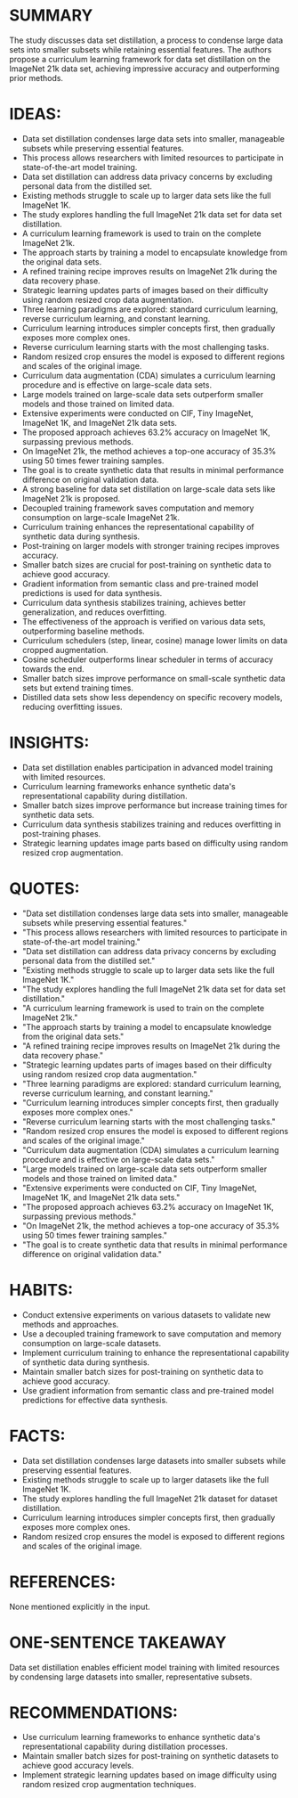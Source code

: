 # SUMMARY
The study discusses data set distillation, a process to condense large data sets into smaller subsets while retaining essential features. The authors propose a curriculum learning framework for data set distillation on the ImageNet 21k data set, achieving impressive accuracy and outperforming prior methods.

# IDEAS:
- Data set distillation condenses large data sets into smaller, manageable subsets while preserving essential features.
- This process allows researchers with limited resources to participate in state-of-the-art model training.
- Data set distillation can address data privacy concerns by excluding personal data from the distilled set.
- Existing methods struggle to scale up to larger data sets like the full ImageNet 1K.
- The study explores handling the full ImageNet 21k data set for data set distillation.
- A curriculum learning framework is used to train on the complete ImageNet 21k.
- The approach starts by training a model to encapsulate knowledge from the original data sets.
- A refined training recipe improves results on ImageNet 21k during the data recovery phase.
- Strategic learning updates parts of images based on their difficulty using random resized crop data augmentation.
- Three learning paradigms are explored: standard curriculum learning, reverse curriculum learning, and constant learning.
- Curriculum learning introduces simpler concepts first, then gradually exposes more complex ones.
- Reverse curriculum learning starts with the most challenging tasks.
- Random resized crop ensures the model is exposed to different regions and scales of the original image.
- Curriculum data augmentation (CDA) simulates a curriculum learning procedure and is effective on large-scale data sets.
- Large models trained on large-scale data sets outperform smaller models and those trained on limited data.
- Extensive experiments were conducted on CIF, Tiny ImageNet, ImageNet 1K, and ImageNet 21k data sets.
- The proposed approach achieves 63.2% accuracy on ImageNet 1K, surpassing previous methods.
- On ImageNet 21k, the method achieves a top-one accuracy of 35.3% using 50 times fewer training samples.
- The goal is to create synthetic data that results in minimal performance difference on original validation data.
- A strong baseline for data set distillation on large-scale data sets like ImageNet 21k is proposed.
- Decoupled training framework saves computation and memory consumption on large-scale ImageNet 21k.
- Curriculum training enhances the representational capability of synthetic data during synthesis.
- Post-training on larger models with stronger training recipes improves accuracy.
- Smaller batch sizes are crucial for post-training on synthetic data to achieve good accuracy.
- Gradient information from semantic class and pre-trained model predictions is used for data synthesis.
- Curriculum data synthesis stabilizes training, achieves better generalization, and reduces overfitting.
- The effectiveness of the approach is verified on various data sets, outperforming baseline methods.
- Curriculum schedulers (step, linear, cosine) manage lower limits on data cropped augmentation.
- Cosine scheduler outperforms linear scheduler in terms of accuracy towards the end.
- Smaller batch sizes improve performance on small-scale synthetic data sets but extend training times.
- Distilled data sets show less dependency on specific recovery models, reducing overfitting issues.

# INSIGHTS:
- Data set distillation enables participation in advanced model training with limited resources.
- Curriculum learning frameworks enhance synthetic data's representational capability during distillation.
- Smaller batch sizes improve performance but increase training times for synthetic data sets.
- Curriculum data synthesis stabilizes training and reduces overfitting in post-training phases.
- Strategic learning updates image parts based on difficulty using random resized crop augmentation.

# QUOTES:
- "Data set distillation condenses large data sets into smaller, manageable subsets while preserving essential features."
- "This process allows researchers with limited resources to participate in state-of-the-art model training."
- "Data set distillation can address data privacy concerns by excluding personal data from the distilled set."
- "Existing methods struggle to scale up to larger data sets like the full ImageNet 1K."
- "The study explores handling the full ImageNet 21k data set for data set distillation."
- "A curriculum learning framework is used to train on the complete ImageNet 21k."
- "The approach starts by training a model to encapsulate knowledge from the original data sets."
- "A refined training recipe improves results on ImageNet 21k during the data recovery phase."
- "Strategic learning updates parts of images based on their difficulty using random resized crop data augmentation."
- "Three learning paradigms are explored: standard curriculum learning, reverse curriculum learning, and constant learning."
- "Curriculum learning introduces simpler concepts first, then gradually exposes more complex ones."
- "Reverse curriculum learning starts with the most challenging tasks."
- "Random resized crop ensures the model is exposed to different regions and scales of the original image."
- "Curriculum data augmentation (CDA) simulates a curriculum learning procedure and is effective on large-scale data sets."
- "Large models trained on large-scale data sets outperform smaller models and those trained on limited data."
- "Extensive experiments were conducted on CIF, Tiny ImageNet, ImageNet 1K, and ImageNet 21k data sets."
- "The proposed approach achieves 63.2% accuracy on ImageNet 1K, surpassing previous methods."
- "On ImageNet 21k, the method achieves a top-one accuracy of 35.3% using 50 times fewer training samples."
- "The goal is to create synthetic data that results in minimal performance difference on original validation data."

# HABITS:
- Conduct extensive experiments on various datasets to validate new methods and approaches.
- Use a decoupled training framework to save computation and memory consumption on large-scale datasets.
- Implement curriculum training to enhance the representational capability of synthetic data during synthesis.
- Maintain smaller batch sizes for post-training on synthetic data to achieve good accuracy.
- Use gradient information from semantic class and pre-trained model predictions for effective data synthesis.

# FACTS:
- Data set distillation condenses large datasets into smaller subsets while preserving essential features.
- Existing methods struggle to scale up to larger datasets like the full ImageNet 1K.
- The study explores handling the full ImageNet 21k dataset for dataset distillation.
- Curriculum learning introduces simpler concepts first, then gradually exposes more complex ones.
- Random resized crop ensures the model is exposed to different regions and scales of the original image.

# REFERENCES:
None mentioned explicitly in the input.

# ONE-SENTENCE TAKEAWAY
Data set distillation enables efficient model training with limited resources by condensing large datasets into smaller, representative subsets.

# RECOMMENDATIONS:
- Use curriculum learning frameworks to enhance synthetic data's representational capability during distillation processes.
- Maintain smaller batch sizes for post-training on synthetic datasets to achieve good accuracy levels.
- Implement strategic learning updates based on image difficulty using random resized crop augmentation techniques.